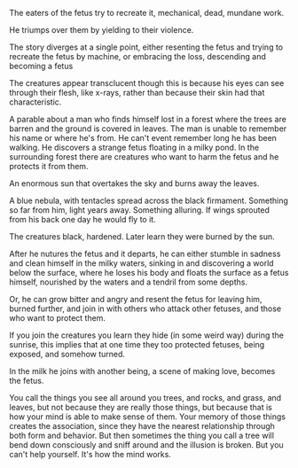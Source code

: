 The eaters of the fetus try to recreate it, mechanical, dead, mundane
work.

He triumps over them by yielding to their violence.

The story diverges at a single point, either resenting the fetus and trying to recreate the fetus by machine, or embracing the loss, descending and becoming a fetus

The creatures appear transclucent though this is because his eyes can see through their flesh, like x-rays, rather 
than because their skin had that characteristic.

A parable about a man who finds himself lost in a forest where the trees 
are barren and the ground is covered in leaves. The man is unable to remember his 
name or where he's from. He can't event remember long he has been walking. He 
discovers a strange fetus floating in a milky pond. In the surrounding forest 
there are creatures who want to harm the fetus and he protects it from them.

An enormous sun that overtakes the sky and burns away the leaves.

A blue nebula, with tentacles spread across the black firmament. Something so far from him, light years away. Something alluring. If wings sprouted from his back one day he would fly to it.

The creatures black, hardened. Later learn they were burned by the sun.

After he nutures the fetus and it departs, he can either stumble in sadness and clean 
himself in the milky waters, sinking in and discovering a world below the surface, where 
he loses his body and floats the surface as a fetus himself, nourished by the waters and a 
tendril from some depths.

Or, he can grow bitter and angry and resent the fetus for leaving him, burned further, and 
join in with others who attack other fetuses, and those who want to protect them.

If you join the creatures you learn they hide (in some weird way) during the sunrise, this 
implies that at one time they too protected fetuses, being exposed, and somehow turned.

In the milk he joins with another being, a scene of making love, becomes the fetus.

You call the things you see all around you trees, and rocks, and grass, and leaves, but not 
because they are really those things, but because that is how your mind is able to make sense of them. 
Your memory of those things creates the association, since they have the nearest relationship through 
both form and behavior. But then sometimes the thing you call a tree will bend down consciously 
and sniff around and the illusion is broken. But you can't help yourself. It's how the mind works.